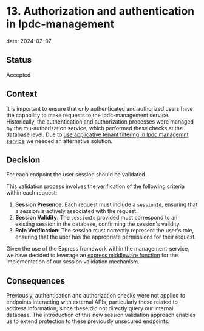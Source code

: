 # 13. Authorization and authentication in lpdc-management

date: 2024-02-07

## Status

Accepted

## Context

It is important to ensure that only authenticated and authorized users have the capability to make requests to the lpdc-management service.
Historically, the authentication and authorization processes were managed by the mu-authorization service, which performed these checks at the database level.
Due to [use applicative tenant filtering in lpdc managemnt service](0012-use-applicative-tenant-filtering-in-lpdc-management) we needed an alternative solution.

## Decision

For each endpoint the user session should be validated. 

This validation process involves the verification of the following criteria within each request:
1. **Session Presence**: Each request must include a `sessionId`, ensuring that a session is actively associated with the request.
2. **Session Validity**: The `sessionId` provided must correspond to an existing session in the database, confirming the session's validity.
3. **Role Verification**: The session must correctly represent the user's role, ensuring that the user has the appropriate permissions for their request.

Given the use of the Express framework within the management-service, we have decided to leverage an [express middleware function](https://expressjs.com/en/guide/using-middleware.html) for the implementation of our session validation mechanism.

## Consequences

Previously, authentication and authorization checks were not applied to endpoints interacting with external APIs, particularly those related to address information, since these did not directly query our internal database. The introduction of this new session validation approach enables us to extend protection to these previously unsecured endpoints.